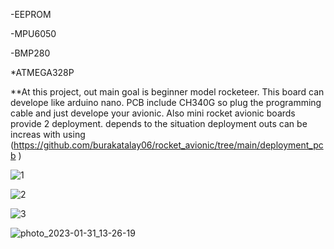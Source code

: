 -EEPROM

-MPU6050

-BMP280

*ATMEGA328P

**At this project, out main goal is beginner model rocketeer.
This board can develope like arduino nano. PCB include CH340G so plug the programming cable and just develope your avionic.
Also mini rocket avionic boards provide 2 deployment.
depends to the situation deployment outs can be increas with using (https://github.com/burakatalay06/rocket_avionic/tree/main/deployment_pcb )

![1](https://user-images.githubusercontent.com/63429097/215721457-4cbf6c9d-6202-45d5-9553-1231a1a5d058.PNG)

![2](https://user-images.githubusercontent.com/63429097/215721458-9e2b368d-795e-4c4b-95d8-b2f9b8f671db.PNG)

![3](https://user-images.githubusercontent.com/63429097/215721449-f0b108a4-8001-4268-9535-94dc97022a5e.PNG)

![photo_2023-01-31_13-26-19](https://user-images.githubusercontent.com/63429097/215736357-9c9c070a-4839-44cb-9d6a-6ab215761373.jpg)
